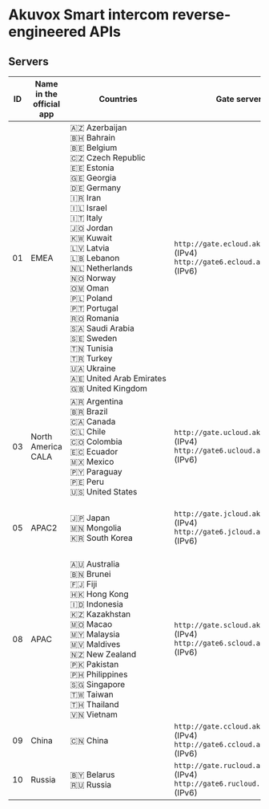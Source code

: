 # Akuvox Smart intercom reverse-engineered APIs

## Servers

| ID  | Name in the official app | Countries                                                                                                                                                                                                                                                                                                                                                                                                                                | Gate server URLs                                                                                | REST server URLs                                                                                                                                                                                                        |
| --- | ------------------------ | ---------------------------------------------------------------------------------------------------------------------------------------------------------------------------------------------------------------------------------------------------------------------------------------------------------------------------------------------------------------------------------------------------------------------------------------- | ----------------------------------------------------------------------------------------------- | ----------------------------------------------------------------------------------------------------------------------------------------------------------------------------------------------------------------------- |
| 01  | EMEA                     | 🇦🇿&nbsp;Azerbaijan<br/>🇧🇭&nbsp;Bahrain<br/>🇧🇪&nbsp;Belgium<br/>🇨🇿&nbsp;Czech&nbsp;Republic<br/>🇪🇪&nbsp;Estonia<br/>🇬🇪&nbsp;Georgia<br/>🇩🇪&nbsp;Germany<br/>🇮🇷&nbsp;Iran<br/>🇮🇱&nbsp;Israel<br/>🇮🇹&nbsp;Italy<br/>🇯🇴&nbsp;Jordan<br/>🇰🇼&nbsp;Kuwait<br/>🇱🇻&nbsp;Latvia<br/>🇱🇧&nbsp;Lebanon<br/>🇳🇱&nbsp;Netherlands<br/>🇳🇴&nbsp;Norway<br/>🇴🇲&nbsp;Oman<br/>🇵🇱&nbsp;Poland<br/>🇵🇹&nbsp;Portugal<br/>🇷🇴&nbsp;Romania<br/>🇸🇦&nbsp;Saudi&nbsp;Arabia<br/>🇸🇪&nbsp;Sweden<br/>🇹🇳&nbsp;Tunisia<br/>🇹🇷&nbsp;Turkey<br/>🇺🇦&nbsp;Ukraine<br/>🇦🇪&nbsp;United&nbsp;Arab&nbsp;Emirates<br/>🇬🇧&nbsp;United&nbsp;Kingdom | `http://gate.ecloud.akuvox.com:9999` (IPv4)<br/>`http://gate6.ecloud.akuvox.com:19999` (IPv6)   | `http://ecloud.akuvox.com:8080` (IPv4)<br/>`https://ecloud.akuvox.com:8443` (IPv4)<br/>`http://[2a05:d014:d93:e211:8269:a8c3:4ded:8436]:8080` (IPv6)<br/>`https://[2a05:d014:d93:e211:8269:a8c3:4ded:8436]:8443` (IPv6) |
| 03  | North America<br/>CALA   | 🇦🇷&nbsp;Argentina<br/>🇧🇷&nbsp;Brazil<br/>🇨🇦&nbsp;Canada<br/>🇨🇱&nbsp;Chile<br/>🇨🇴&nbsp;Colombia<br/>🇪🇨&nbsp;Ecuador<br/>🇲🇽&nbsp;Mexico<br/>🇵🇾&nbsp;Paraguay<br/>🇵🇪&nbsp;Peru<br/>🇺🇸&nbsp;United&nbsp;States                                                                                                                                                                                                                                                                                      | `http://gate.ucloud.akuvox.com:9999` (IPv4)<br/>`http://gate6.ucloud.akuvox.com:19999` (IPv6)   | `http://ucloud.akuvox.com:8080` (IPv4)<br/>`https://ucloud.akuvox.com:8443` (IPv4)<br/>`http://[2600:1f1c:19d:ef00:ad66:e397:7c8c:66ca]:8080` (IPv6)<br/>`https://[2600:1f1c:19d:ef00:ad66:e397:7c8c:66ca]:8443` (IPv6) |
| 05  | APAC2                    | 🇯🇵&nbsp;Japan<br/>🇲🇳&nbsp;Mongolia<br/>🇰🇷&nbsp;South&nbsp;Korea<br/>                                                                                                                                                                                                                                                                                                                                                                                         | `http://gate.jcloud.akuvox.com:9999` (IPv4)<br/>`http://gate6.jcloud.akuvox.com:19999` (IPv6)   | `http://jcloud.akuvox.com:8080` (IPv4)<br/>`https://jcloud.akuvox.com:8443` (IPv4)<br/>`http://[2406:da14:dfe:7e11:58b8:b29f:26b6:4940]:8080` (IPv6)<br/>`https://[2406:da14:dfe:7e11:58b8:b29f:26b6:4940]:8443` (IPv6) |
| 08  | APAC                     | 🇦🇺&nbsp;Australia<br/>🇧🇳&nbsp;Brunei<br/>🇫🇯&nbsp;Fiji<br/>🇭🇰&nbsp;Hong&nbsp;Kong<br/>🇮🇩&nbsp;Indonesia<br/>🇰🇿&nbsp;Kazakhstan<br/>🇲🇴&nbsp;Macao<br/>🇲🇾&nbsp;Malaysia<br/>🇲🇻&nbsp;Maldives<br/>🇳🇿&nbsp;New&nbsp;Zealand<br/>🇵🇰&nbsp;Pakistan<br/>🇵🇭&nbsp;Philippines<br/>🇸🇬&nbsp;Singapore<br/>🇹🇼&nbsp;Taiwan<br/>🇹🇭&nbsp;Thailand<br/>🇻🇳&nbsp;Vietnam                                                                                                                                                                              | `http://gate.scloud.akuvox.com:9999` (IPv4)<br/>`http://gate6.scloud.akuvox.com:19999` (IPv6)   | `http://scloud.akuvox.com:8080` (IPv4)<br/>`https://scloud.akuvox.com:8443` (IPv4)<br/>`http://[2001:470:35:1388::2]:8080` (IPv6)<br/>`https://[2001:470:35:1388::2]:8443` (IPv6)                                       |
| 09  | China                    | 🇨🇳&nbsp;China                                                                                                                                                                                                                                                                                                                                                                                                                                 | `http://gate.ccloud.akuvox.com:9999` (IPv4)<br/>`http://gate6.ccloud.akuvox.com:19999` (IPv6)   | `http://ccloud.akuvox.com:8080` (IPv4)<br/>`https://ccloud.akuvox.com:8443` (IPv4)                                                                                                                                      |
| 10  | Russia                   | 🇧🇾&nbsp;Belarus<br/>🇷🇺&nbsp;Russia                                                                                                                                                                                                                                                                                                                                                                                                                 | `http://gate.rucloud.akuvox.com:9999` (IPv4)<br/>`http://gate6.rucloud.akuvox.com:19999` (IPv6) | `http://rucloud.akuvox.com:8080` (IPv4)<br/>`https://rucloud.akuvox.com:8443` (IPv4)                                                                                                                                    |
